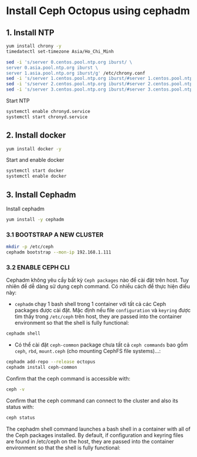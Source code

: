 # Install Ceph Octopus using cephadm

## 1. Install NTP
```sh
yum install chrony -y
timedatectl set-timezone Asia/Ho_Chi_Minh

sed -i 's/server 0.centos.pool.ntp.org iburst/ \
server 0.asia.pool.ntp.org iburst \
server 1.asia.pool.ntp.org iburst/g' /etc/chrony.conf
sed -i 's/server 1.centos.pool.ntp.org iburst/#server 1.centos.pool.ntp.org iburst/g' /etc/chrony.conf
sed -i 's/server 2.centos.pool.ntp.org iburst/#server 2.centos.pool.ntp.org iburst/g' /etc/chrony.conf
sed -i 's/server 3.centos.pool.ntp.org iburst/#server 3.centos.pool.ntp.org iburst/g' /etc/chrony.conf
```
Start NTP
```sh
systemctl enable chronyd.service
systemctl start chronyd.service
```
## 2. Install docker
```sh
yum install docker -y
```
Start and enable docker
```sh
systemctl start docker
systemctl enable docker
```
## 3. Install Cephadm
Install cephadm
```sh
yum install -y cephadm
```
### 3.1 BOOTSTRAP A NEW CLUSTER
```sh
mkdir -p /etc/ceph
cephadm bootstrap --mon-ip 192.168.1.111
```
### 3.2 ENABLE CEPH CLI
Cephadm không yêu cầy bất kỳ `Ceph packages` nào để cài đặt trên host. Tuy nhiên để dễ dàng sử dụng ceph command. Có nhiều cách để thực hiện điều này:

- `cephadm` chạy 1 bash shell trong 1 container với tất cả các Ceph packages được cài đặt. Mặc định nếu file `configuration` và `keyring` được tìm thấy trong `/etc/ceph` trên host, they are passed into the container environment so that the shell is fully functional:
```sh
cephadm shell
```
- Có thể cài đặt `ceph-common` package chưa tất cả `ceph commands` bao gồm `ceph`, `rbd`, `mount.ceph` (cho mounting CephFS file systems)...:
```sh
cephadm add-repo --release octopus
cephadm install ceph-common
```
Confirm that the ceph command is accessible with:
```sh
ceph -v
```
Confirm that the ceph command can connect to the cluster and also its status with:
```sh
ceph status
```
The cephadm shell command launches a bash shell in a container with all of the Ceph packages installed. By default, if configuration and keyring files are found in /etc/ceph on the host, they are passed into the container environment so that the shell is fully functional:
